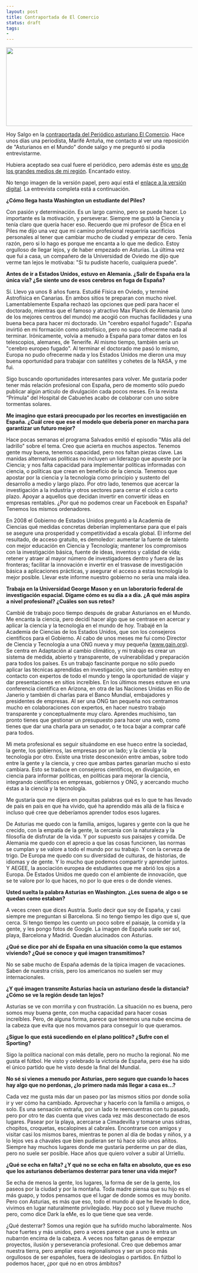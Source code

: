 ```yaml
---
layout: post
title: Contraportada de El Comercio
status: draft
tags:
- 
---
```

<a href="http://www.elcomercio.es/v/20120707/gente/asturias-morrina-frustracion-20120707.html"><img class="aligncenter size-full wp-image-2484" title="Screen Shot 2012-07-07 at 10.44.04" src="{{site.baseurl}}/media/contraportadaelcomercio.png" alt="" width="640" height="212" /></a>

Hoy Salgo en la <a href="http://www.elcomercio.es/v/20120707/gente/asturias-morrina-frustracion-20120707.html">contraportada del Periódico asturiano El Comercio</a>. Hace unos días una periodísta, Marifé Antuña, me contacto al ver una reposición de "Asturianos en el Mundo" donde salgo y me preguntó si podía entrevistarme.

Hubiera aceptado sea cual fuere el periódico, pero además éste es <a href="http://es.wikipedia.org/wiki/El_Comercio_(Espa%C3%B1a)">uno de los grandes medios de mi región</a>. Encantado estoy.

No tengo imagen de la versión papel, pero aquí está el <a href="http://www.elcomercio.es/v/20120707/gente/asturias-morrina-frustracion-20120707.html">enlace a la versión digital</a>. La entrevista completa está a continuación.

<!--more-->

<strong>¿Cómo llega hasta Washington un estudiante del Piles?</strong>

Con pasión y determinación. Es un largo camino, pero se puede hacer. Lo importante es la motivación, y perseverar. Siempre me gustó la Ciencia y tenía claro que quería hacer eso. Recuerdo que mi profesor de Ética en el Piles me dijo una vez que mi camino profesional requeriría sacrificios personales al tener que cambiar mucho de ciudad y empezar de cero. Tenía razón, pero si lo hago es porque me encanta a lo que me dedico. Estoy orgulloso de llegar lejos, y de haber empezado en Asturias. La última vez que fui a casa, un compañero de la Universidad de Oviedo me dijo que verme tan lejos le motivaba: "Si tu pudiste hacerlo, cualquiera puede".

<strong>Antes de ir a Estados Unidos, estuvo en Alemania. ¿Salir de España era la única vía? ¿Se siente uno de esos cerebros en fuga de España?</strong>

Sí. Llevo ya unos 8 años fuera. Estudié Física en Oviedo, y terminé Astrofísica en Canarias. En ambos sitios te preparan con mucho nivel. Lamentablemente España rechazó las opciones que pedí para hacer el doctorado, mientras que el famoso y atractivo Max Planck de Alemania (uno de los mejores centros del mundo) me acogió con muchas facilidades y una buena beca para hacer mi doctorado. Un "cerebro español fugado": España invirtió en mi formación como astrofísico, pero no supo ofrecerme nada al terminar. Irónicamente, volvía a menudo a España para tomar datos en los telescopios, alemanes, de Tenerife.
Al mismo tiempo, también sería un "cerebro europeo fugado". Al terminar el doctorado me pasó lo mismo, Europa no pudo ofrecerme nada y los Estados Unidos me dieron una muy buena oportunidad para trabajar con satélites y cohetes de la NASA, y me fui.

Sigo buscando oportunidades interesantes para volver. Me gustaría poder tener más relación profesional con España, pero de momento sólo puedo publicar algún artículo de divulgación cada pocos meses. En la revista “Prímula” del Hospital de Cabueñes acabo de colaborar con uno sobre tormentas solares.

<strong>Me imagino que estará preocupado por los recortes en investigación en España. ¿Cuál cree que ese el modelo que debería poner en marcha para garantizar un futuro mejor?</strong>

Hace pocas semanas el programa Salvados emitió el episodio "Más allá del ladrillo" sobre el tema. Creo que acierta en muchos aspectos. Tenemos gente muy buena, tenemos capacidad, pero nos faltan piezas clave. Las manidas alternativas políticas no incluyen un liderazgo que apueste por la Ciencia; y nos falta capacidad para implementar políticas informadas con ciencia, o políticas que crean en beneficio de la ciencia. Tenemos que apostar por la ciencia y la tecnología como principio y sustento del desarrollo a medio y largo plazo. Por otro lado, tenemos que acercar la investigación a la industria y otros sectores para cerrar el ciclo a corto plazo. Apoyar a aquellos que decidan invertir en convertir ideas en empresas rentables. ¿Por qué no podemos crear un Facebook en España? Tenemos los mismos ordenadores.

En 2008 el Gobierno de Estados Unidos preguntó a la Academia de Ciencias qué medidas concretas deberían implementarse para que el país se asegure una prosperidad y competitividad a escala global. El informe del resultado, de acceso gratuito, es demoledor: aumentar la fuente de talento con mejor educación en Ciencia y Tecnología; mantener los compromisos con la investigación básica, fuente de ideas, inventos y calidad de vida; retener y atraer al mayor número de investigadores dentro y fuera de las fronteras; facilitar la innovación e invertir en el trasvase de investigación básica a aplicaciones prácticas, y asegurar el acceso a estas tecnología lo mejor posible. Llevar este informe nuestro gobierno no sería una mala idea.

<strong>Trabaja en la Universidad George Mason y en un laboratorio federal de investigación espacial. Dígame cómo es su día a a día. ¿A qué más aspira a nivel profesional? ¿Cuáles son sus retos?</strong>

Cambié de trabajo poco tiempo después de grabar Asturianos en el Mundo. Me encanta la ciencia, pero decidí hacer algo que se centrase en acercar y aplicar la ciencia y la tecnología en el mundo de hoy. Trabajé en la Academia de Ciencias de los Estados Unidos, que son los consejeros científicos para el Gobierno. Al cabo de unos meses me fui como Director de Ciencia y Tecnología a una ONG nueva y muy pequeña (www.gain.org). Se centra en Adaptación al cambio climático, y mi trabajo es crear un sistema de medida, abierto y transparente, de vulnerabilidad y preparación para todos los países. Es un trabajo fascinante porque no sólo puedo aplicar las técnicas aprendidas en investigación, sino que también estoy en contacto con expertos de todo el mundo y tengo la oportunidad de viajar y dar presentaciones en sitios increíbles. En los últimos meses estuve en una conferencia científica en Arizona, en otra de las Naciones Unidas en Rio de Janerio y también di charlas para el Banco Mundial, embajadores y presidentes de empresas.
Al ser una ONG tan pequeña nos centramos mucho en colaboraciones con expertos, en hacer nuestro trabajo transparente y conceptualmente muy claro. Aprendes muchísimo, tan pronto tienes que gestionar un presupuesto para hacer una web, como tienes que dar una charla para un senador, o te toca bajar a comprar café para todos.

Mi meta profesional es seguir situándome en ese hueco entre la sociedad, la gente, los gobiernos, las empresas por un lado; y la ciencia y la tecnología por otro. Existe una triste desconexión entre ambas, sobre todo entre la gente y la ciencia, y creo que ambas partes ganarían mucho si esto cambiara. Esto se traduce en consejeros científicos, en divulgación, en ciencia para informar políticas, en políticas para mejorar la ciencia, integrando científicos en empresas, gobiernos y ONG, y acercando mucho éstas a la ciencia y la tecnología.

Me gustaría que me dijera en poquitas palabras qué es lo que te has llevado de país en país en que ha vivido, qué ha aprendido más allá de la física e incluso qué cree que deberíamos aprender todos esos lugares.

De Asturias me quedo con la familia, amigos, lugares y gente con la que he crecido, con la empatía de la gente, la cercanía con la naturaleza y la filosofía de disfrutar de la vida. Y por supuesto sus paisajes y comida.
De Alemania me quedo con el aprecio a que las cosas funcionen, las normas se cumplan y se valore a todo el mundo por su trabajo. Y con la cerveza de trigo.
De Europa me quedo con su diversidad de culturas, de historias, de idiomas y de gente. Y lo mucho que podemos compartir y aprender juntos. Y AEGEE, la asociación europea de estudiantes que me abrió los ojos a Europa.
De Estados Unidos me quedo con el ambiente de innovación, que se te valore por lo que haces, no por lo que eres o de donde vienes.

<strong>Usted suelta la palabra Asturias en Washington. ¿Les suena de algo o se quedan como estaban?</strong>

A veces creen que dices Austria. Suelo decir que soy de España, y casi siempre me preguntan si Barcelona. Si no tengo tiempo les digo que sí, que cerca. Si tengo tiempo les cuento un poco sobre el paisaje, la comida y la gente, y les pongo fotos de Google. La imagen de España suele ser sol, playa, Barcelona y Madrid. Quedan alucinados con Asturias.

<strong>¿Qué se dice por ahí de España en una situación como la que estamos viviendo? ¿Qué se conoce y qué imagen transmitimos?</strong>

No se sabe mucho de España además de la típica imagen de vacaciones. Saben de nuestra crisis, pero los americanos no suelen ser muy internacionales.

<strong>¿Y qué imagen transmite Asturias hacia un asturiano desde la distancia? ¿Cómo se ve la región desde tan lejos?</strong>

Asturias se ve con morriña y con frustración. La situación no es buena, pero somos muy buena gente, con mucha capacidad para hacer cosas increíbles. Pero, de alguna forma, parece que tenemos una nube encima de la cabeza que evita que nos movamos para conseguir lo que queramos.

<strong>¿Sigue lo que está sucediendo en el plano político? ¿Sufre con el Sporting?</strong>

Sigo la política nacional con más detalle, pero no mucho la regional. No me gusta el fútbol. He visto y celebrado la victoria de España, pero ése ha sido el único partido que he visto desde la final del Mundial.

<strong>No sé si vienes a menudo por Asturias, pero seguro que cuando lo haces hay algo que no perdonas, ¿lo primero nada más llegar a casa es...?</strong>

Cada vez me gusta más dar un paseo por las mismos sitios por donde solía ir y ver cómo ha cambiado. Aprovechar y hacerlo con la familia o amigos, o solo. Es una sensación extraña, por un lado te reencuentras con tu pasado, pero por otro te das cuenta que vives cada vez más desconectado de esos lugares.
Pasear por la playa, acercarse a Cimadevilla y tomarse unas sidras, chopitos, croquetas, escalopines al cabrales. Encontrarse con amigos y visitar casi los mismos bares, mientras te ponen al día de bodas y niños, y a lo lejos ves a chavales que bien pudieran ser tú hace sólo unos añitos.
Siempre hay muchos lugares donde me gustaría perderme un par de días, pero no suele ser posible. Hace años que quiero volver a subir al Urriellu.

<strong>¿Qué se echa en falta? ¿Y qué no se echa en falta en absoluto, que es eso que los asturianos deberíamos desterrar para tener una vida mejor?</strong>

Se echa de menos la gente, los lugares, la forma de ser de la gente, los paseos por la ciudad y por la montaña. Toda madre piensa que su hijo es el más guapo, y todos pensamos que el lugar de donde somos es muy bonito. Pero con Asturias, es más que eso, todo el mundo al que he llevado lo dice, vivimos en lugar naturalmente privilegiado. Hay poco sol y llueve mucho pero, como dice Dark la eMe, es lo que tiene que sea verde.

¿Qué desterrar? Somos una región que ha sufrido mucho laboralmente. Nos hace fuertes y más unidos, pero a veces parece que a uno le entra un nubarrón encima de la cabeza. A veces nos faltan ganas de empezar proyectos, ilusión y perseverancia profesional. Creo que debemos amar nuestra tierra, pero ampliar esos regionalismos y ser un poco más orgullosos de ser españoles, fuera de ideologías o partidos. En fútbol lo podemos hacer, ¿por qué no en otros ámbitos?